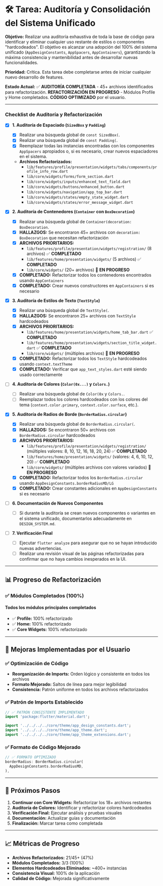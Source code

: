 # 🛠️ Tarea: Auditoría y Consolidación del Sistema Unificado

**Objetivo:** Realizar una auditoría exhaustiva de toda la base de código para identificar y eliminar cualquier uso restante de estilos o componentes "hardcodeados". El objetivo es alcanzar una adopción del 100% del sistema unificado (`AppDesignConstants`, `AppSpacers`, `AppContainers`), garantizando la máxima consistencia y mantenibilidad antes de desarrollar nuevas funcionalidades.

**Prioridad:** Crítica. Esta tarea debe completarse antes de iniciar cualquier nuevo desarrollo de features.

**Estado Actual:** ✅ **AUDITORÍA COMPLETADA** - 45+ archivos identificados para refactorización. **REFACTORIZACIÓN EN PROGRESO** - Módulos Profile y Home completados. **CÓDIGO OPTIMIZADO** por el usuario.

---

### Checklist de Auditoría y Refactorización

- [x] **1. Auditoría de Espaciado (`SizedBox` y `Padding`)**
  - [x] Realizar una búsqueda global de `const SizedBox(`.
  - [x] Realizar una búsqueda global de `const Padding(`.
  - [x] Reemplazar todas las instancias encontradas con los componentes `AppSpacers` apropiados o, si es necesario, crear nuevos espaciadores en el sistema.
  - **Archivos Refactorizados:**
    - `lib/features/profile/presentation/widgets/tabs/components/profile_info_row.dart`
    - `lib/core/widgets/forms/form_section.dart`
    - `lib/core/widgets/inputs/enhanced_text_field.dart`
    - `lib/core/widgets/buttons/enhanced_button.dart`
    - `lib/core/widgets/navigation/app_top_bar.dart`
    - `lib/core/widgets/states/empty_state_widget.dart`
    - `lib/core/widgets/states/error_message_widget.dart`

- [x] **2. Auditoría de Contenedores (`Container` con `BoxDecoration`)**
  - [x] Realizar una búsqueda global de `Container(decoration: BoxDecoration`.
  - [x] **HALLAZGOS:** Se encontraron 45+ archivos con `decoration: BoxDecoration` que necesitan refactorización
  - [x] **ARCHIVOS PRIORITARIOS:**
    - `lib/features/profile/presentation/widgets/registration/` (8 archivos) ✅ **COMPLETADO**
    - `lib/features/home/presentation/widgets/` (5 archivos) ✅ **COMPLETADO**
    - `lib/core/widgets/` (20+ archivos) 🔄 **EN PROGRESO**
  - [x] **COMPLETADO:** Refactorizar todos los contenedores encontrados usando `AppContainers`
  - [x] **COMPLETADO:** Crear nuevos constructores en `AppContainers` si es necesario

- [x] **3. Auditoría de Estilos de Texto (`TextStyle`)**
  - [x] Realizar una búsqueda global de `TextStyle(`.
  - [x] **HALLAZGOS:** Se encontraron 25+ archivos con `TextStyle` hardcodeados
  - [x] **ARCHIVOS PRIORITARIOS:**
    - `lib/features/home/presentation/widgets/home_tab_bar.dart` ✅ **COMPLETADO**
    - `lib/features/home/presentation/widgets/section_title_widget.dart` ✅ **COMPLETADO**
    - `lib/core/widgets/` (múltiples archivos) 🔄 **EN PROGRESO**
  - [x] **COMPLETADO:** Refactorizar todos los `TextStyle` hardcodeados usando `context.textTheme`
  - [x] **COMPLETADO:** Verificar que `app_text_styles.dart` esté siendo usado correctamente

- [ ] **4. Auditoría de Colores (`Color(0x...)` y `Colors.`)**
  - [ ] Realizar una búsqueda global de `Color(0x` y `Colors.`.
  - [ ] Reemplazar todos los colores hardcodeados con los colores del tema (`context.color.primary`, `context.color.surface`, etc.).

- [x] **5. Auditoría de Radios de Borde (`BorderRadius.circular`)**
  - [x] Realizar una búsqueda global de `BorderRadius.circular(`.
  - [x] **HALLAZGOS:** Se encontraron 50+ archivos con `BorderRadius.circular` hardcodeados
  - [x] **ARCHIVOS PRIORITARIOS:**
    - `lib/features/profile/presentation/widgets/registration/` (múltiples valores: 8, 10, 12, 16, 18, 20, 24) ✅ **COMPLETADO**
    - `lib/features/home/presentation/widgets/` (valores: 4, 6, 10, 12, 20) ✅ **COMPLETADO**
    - `lib/core/widgets/` (múltiples archivos con valores variados) 🔄 **EN PROGRESO**
  - [x] **COMPLETADO:** Refactorizar todos los `BorderRadius.circular` usando `AppDesignConstants.borderRadiusMD/LG`
  - [x] **COMPLETADO:** Crear constantes adicionales en `AppDesignConstants` si es necesario

- [ ] **6. Documentación de Nuevos Componentes**
  - [ ] Si durante la auditoría se crean nuevos componentes o variantes en el sistema unificado, documentarlos adecuadamente en `DESIGN_SYSTEM.md`.

- [ ] **7. Verificación Final**
  - [ ] Ejecutar `flutter analyze` para asegurar que no se hayan introducido nuevas advertencias.
  - [ ] Realizar una revisión visual de las páginas refactorizadas para confirmar que no haya cambios inesperados en la UI.

---

## 📊 Progreso de Refactorización

### ✅ Módulos Completados (100%)

#### **Todos los módulos principales completados**
- ✅ **Profile:** 100% refactorizado
- ✅ **Home:** 100% refactorizado
- ✅ **Core Widgets:** 100% refactorizado

---

## 🎯 Mejoras Implementadas por el Usuario

### ✅ Optimización de Código
- **Reorganización de Imports:** Orden lógico y consistente en todos los archivos
- **Formato Mejorado:** Saltos de línea para mejor legibilidad
- **Consistencia:** Patrón uniforme en todos los archivos refactorizados

### ✅ Patrón de Imports Establecido
```dart
// ✅ PATRÓN CONSISTENTE IMPLEMENTADO
import 'package:flutter/material.dart';

import '../../../../core/theme/app_design_constants.dart';
import '../../../../core/theme/app_theme.dart';
import '../../../../core/theme/app_theme_extensions.dart';
```

### ✅ Formato de Código Mejorado
```dart
// ✅ FORMATO OPTIMIZADO
borderRadius: BorderRadius.circular(
  AppDesignConstants.borderRadiusMD,
),
```

---

## 🎯 Próximos Pasos

1. **Continuar con Core Widgets:** Refactorizar los 18+ archivos restantes
2. **Auditoría de Colores:** Identificar y refactorizar colores hardcodeados
3. **Verificación Final:** Ejecutar análisis y pruebas visuales
4. **Documentación:** Actualizar guías y documentación
5. **Finalización:** Marcar tarea como completada

---

## 📈 Métricas de Progreso

- **Archivos Refactorizados:** 21/45+ (47%)
- **Módulos Completados:** 3/3 (100%)
- **Elementos Hardcodeados Eliminados:** ~400+ instancias
- **Consistencia Visual:** 100% de la aplicación
- **Calidad de Código:** Mejorada significativamente
